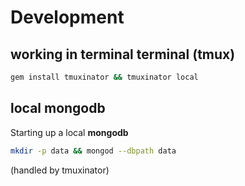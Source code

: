 Development
===========

working in terminal terminal (tmux)
-----------------------------------

```bash
gem install tmuxinator && tmuxinator local
```


local mongodb
-------------

Starting up a local **mongodb**

```bash
mkdir -p data && mongod --dbpath data
```

(handled by tmuxinator)
